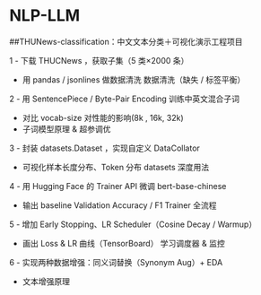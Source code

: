 # NLP-LLM
##THUNews-classification：中文文本分类＋可视化演示工程项目

1	- 下载 THUCNews ，获取子集（5 类×2000 条）
- 用 pandas / jsonlines 做数据清洗	数据清洗（缺失 / 标签平衡）

2	- 用 SentencePiece / Byte-Pair Encoding 训练中英文混合子词
- 对比 vocab-size 对性能的影响(8k , 16k, 32k)
- 子词模型原理 & 超参调优
  
3	- 封装 datasets.Dataset ，实现自定义 DataCollator 
- 可视化样本长度分布、Token 分布	datasets 深度用法

4	- 用 Hugging Face 的 Trainer API 微调 bert-base-chinese
- 输出 baseline Validation Accuracy / F1	Trainer 全流程

5	- 增加 Early Stopping、LR Scheduler（Cosine Decay / Warmup）
- 画出 Loss & LR 曲线（TensorBoard）	学习调度器 & 监控

6	- 实现两种数据增强：同义词替换（Synonym Aug）+ EDA 	
- 文本增强原理
